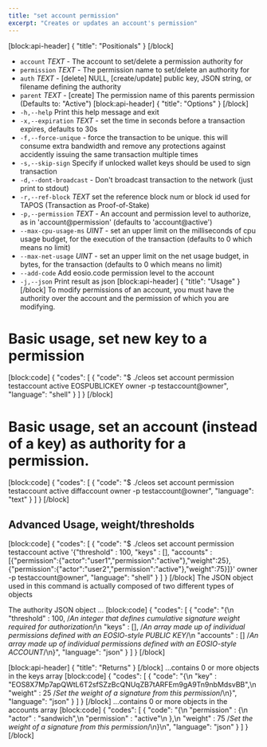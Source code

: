 ```yaml
---
title: "set account permission"
excerpt: "Creates or updates an account's permission"
---
```

[block:api-header]
{
  "title": "Positionals"
}
[/block]
- `account` _TEXT_ - The account to set/delete a permission authority for
- `permission` _TEXT_ - The permission name to set/delete an authority for
- `auth` _TEXT_ - [delete] NULL, [create/update] public key, JSON string, or filename defining the authority
- `parent` _TEXT_ - [create] The permission name of this parents permission (Defaults to: "Active")
[block:api-header]
{
  "title": "Options"
}
[/block]
- `-h,--help` Print this help message and exit
- `-x,--expiration` _TEXT_ - set the time in seconds before a transaction expires, defaults to 30s
- `-f,--force-unique` - force the transaction to be unique. this will consume extra bandwidth and remove any protections against accidently issuing the same transaction multiple times
- `-s,--skip-sign` Specify if unlocked wallet keys should be used to sign transaction
- `-d,--dont-broadcast` - Don't broadcast transaction to the network (just print to stdout)
- `-r,--ref-block` _TEXT_         set the reference block num or block id used for TAPOS (Transaction as Proof-of-Stake)
- `-p,--permission`  _TEXT_ - An account and permission level to authorize, as in 'account@permission' (defaults to 'account@active')
- `--max-cpu-usage-ms` _UINT_ - set an upper limit on the milliseconds of cpu usage budget, for the execution of the transaction (defaults to 0 which means no limit)
- `--max-net-usage` _UINT_ - set an upper limit on the net usage budget, in bytes, for the transaction (defaults to 0 which means no limit)
- `--add-code` Add eosio.code permission level to the account
- `-j,--json` Print result as json
[block:api-header]
{
  "title": "Usage"
}
[/block]
To modify permissions of an account, you must have the authority over the account and the permission of which you are modifying.

# Basic usage, set new key to a permission
[block:code]
{
  "codes": [
    {
      "code": "$ ./cleos set account permission testaccount active EOSPUBLICKEY owner -p testaccount@owner",
      "language": "shell"
    }
  ]
}
[/block]
# Basic usage, set an account (instead of a key) as authority for a permission. 
[block:code]
{
  "codes": [
    {
      "code": "$ ./cleos set account permission testaccount active diffaccount owner -p testaccount@owner",
      "language": "text"
    }
  ]
}
[/block]
## Advanced Usage, weight/thresholds
[block:code]
{
  "codes": [
    {
      "code": "$ ./cleos set account permission testaccount active '{\"threshold\" : 100, \"keys\" : [], \"accounts\" : [{\"permission\":{\"actor\":\"user1\",\"permission\":\"active\"},\"weight\":25}, {\"permission\":{\"actor\":\"user2\",\"permission\":\"active\"},\"weight\":75}]}' owner -p testaccount@owner",
      "language": "shell"
    }
  ]
}
[/block]
The JSON object used in this command is actually composed of two different types of objects

The authority JSON object ...
[block:code]
{
  "codes": [
    {
      "code": "{\n  \"threshold\"       : 100,    /*An integer that defines cumulative signature weight required for authorization*/\n  \"keys\"            : [],     /*An array made up of individual permissions defined with an EOSIO-style PUBLIC KEY*/\n  \"accounts\"        : []      /*An array made up of individual permissions defined with an EOSIO-style ACCOUNT*/\n}",
      "language": "json"
    }
  ]
}
[/block]

[block:api-header]
{
  "title": "Returns"
}
[/block]
...contains 0 or more objects in the keys array
[block:code]
{
  "codes": [
    {
      "code": "{\n  \"key\"           : \"EOS8X7Mp7apQWtL6T2sfSZzBcQNUqZB7tARFEm9gA9Tn9nbMdsvBB\",\n  \"weight\"        : 25      /*Set the weight of a signature from this permission*/\n}",
      "language": "json"
    }
  ]
}
[/block]
...contains 0 or more objects in the accounts array
[block:code]
{
  "codes": [
    {
      "code": "{\n  \"permission\" : {\n    \"actor\"       : \"sandwich\",\n    \"permission\"  : \"active\"\n  },\n  \"weight\"      : 75      /*Set the weight of a signature from this permission*/\n}\n",
      "language": "json"
    }
  ]
}
[/block]